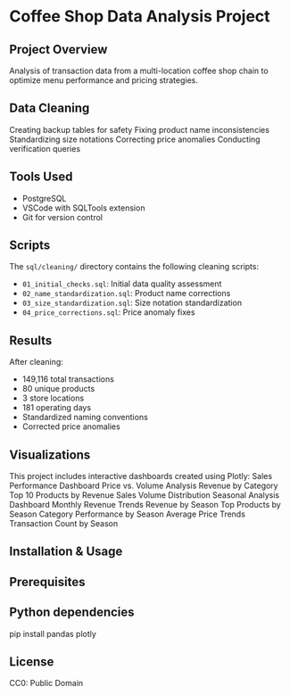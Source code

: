 
# Coffee Shop Data Analysis Project

## Project Overview
Analysis of transaction data from a multi-location coffee shop chain to optimize menu performance and pricing strategies.

## Data Cleaning
Creating backup tables for safety
Fixing product name inconsistencies
Standardizing size notations
Correcting price anomalies
Conducting verification queries
## Tools Used

- PostgreSQL
- VSCode with SQLTools extension
- Git for version control

## Scripts
The `sql/cleaning/` directory contains the following cleaning scripts:
- `01_initial_checks.sql`: Initial data quality assessment
- `02_name_standardization.sql`: Product name corrections
- `03_size_standardization.sql`: Size notation standardization
- `04_price_corrections.sql`: Price anomaly fixes

## Results
After cleaning:
- 149,116 total transactions
- 80 unique products
- 3 store locations
- 181 operating days
- Standardized naming conventions
- Corrected price anomalies

## Visualizations
This project includes interactive dashboards created using Plotly:
Sales Performance Dashboard
Price vs. Volume Analysis
Revenue by Category
Top 10 Products by Revenue
Sales Volume Distribution
Seasonal Analysis Dashboard
Monthly Revenue Trends
Revenue by Season
Top Products by Season
Category Performance by Season
Average Price Trends
Transaction Count by Season

## Installation & Usage

## Prerequisites
## Python dependencies
pip install pandas plotly

## License
CC0: Public Domain
